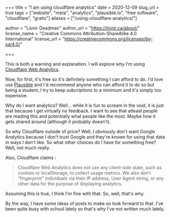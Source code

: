 +++
title = "I am using cloudflare analytics"
date = 2020-12-09
slug_url = true
tags = ["website", "meta", "analytics", "plausible.io", "free software", "cloudflare", "gratis"]
aliases = ["/using-cloudflare-analytics/"]

author = "Lionir Deadman"
author_url = "https://lionir.ca/about/"
license_name = "Creative Commons Attribution-ShareAlike 4.0 International"
license_url = "https://creativecommons.org/licenses/by-sa/4.0/"

+++

This is both a warning and explanation. I will explore why I'm using [Cloudflare Web Analytics](https://www.cloudflare.com/web-analytics/).
<!--more-->
Now, for first, it's free so it's definitely something I can afford to do. I'd love use [Plausible](https://plausible.io) and I'd recommend anyone who can afford it to do so but being a student, I try to keep subcriptions to a minimum and it's simply too expensive.

Why do I want analytics? Well... while it is fun to scream in the void, it is just that because I get virtually no feedback. I want to see that atleast people are reading this and potentially what people like the most. Maybe how it gets shared around (although it probably doesn't).

So why Cloudflare outside of price? Well, I obviously don't want Google Analytics because I don't trust Google and they're known for using that data in ways I don't like. So what other choices do I have for something free? Well, not much really.

Also, Cloudflare claims :
> Cloudflare Web Analytics does not use any client-side state, such as cookies or localStorage, to collect usage metrics. We also don’t “fingerprint” individuals via their IP address, User Agent string, or any other data for the purpose of displaying analytics. 

Assuming this is true, I think I'm fine with that. So, well, that's why.

By the way, I have some ideas of posts to make so look forward to that. I've been quite busy with school lately so that's why I've not written much lately.
